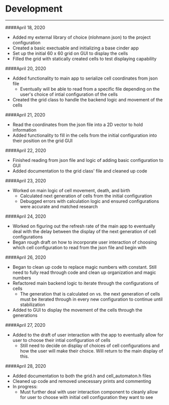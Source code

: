 # Development

---

####April 18, 2020
* Added my external library of choice (nlohmann json) to the project configuration
* Created a basic exectuable and initializing a base cinder app
* Set up the initial 60 x 60 grid on GUI to display the cells
* Filled the grid with statically created cells to test displaying capability

####April 20, 2020
* Added functionality to main app to serialize cell coordinates from json file
  * Eventually will be able to read from a specific file depending on the user's
  choice of intial configuration of the cells
* Created the grid class to handle the backend logic and movement of the cells

####April 21, 2020
* Read the coordinates from the json file into a 2D vector to hold information
* Added functionality to fill in the cells from the initial configuration into 
their position on the grid GUI

####April 22, 2020
* Finished reading from json file and logic of adding basic configuration to GUI
* Added documentation to the grid class' file and cleaned up code

####April 23, 2020
* Worked on main logic of cell movement, death, and birth 
  * Calculated next generation of cells from the initial configuration
  * Debugged errors with calculation logic and ensured configurations were 
  accurate and matched research
  
####April 24, 2020
* Worked on figuring out the refresh rate of the main app to eventually deal with
the delay between the display of the next generation of cell configurations
* Began rough draft on how to incorporate user interaction of choosing which
cell configuration to read from the json file and begin with

####April 26, 2020
* Began to clean up code to replace magic numbers with constant. Still need to 
fully read through code and clean up organization and magic numbers
* Refactored main backend logic to iterate through the configurations of cells
  * The generation that is calculated on vs. the next generation of cells must be
  iterated through in every new configuration to continue until stabilization
* Added to GUI to display the movement of the cells through the generations

####April 27, 2020
* Added to the draft of user interaction with the app to eventually allow for user
to choose their intial configuration of cells
  * Still need to decide on display of choices of cell configurations and how the
  user will make their choice. Will return to the main display of this.
  
####April 28, 2020
* Added documentation to both the grid.h and cell_automaton.h files
* Cleaned up code and removed unecessary prints and commenting
* In progress:
  *  Must further deal with user interaction component to cleanly allow for user to 
  choose with initial cell configuration they want to see